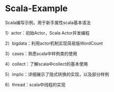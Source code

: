 # Scala-Example
Scala编写示例，用于新手属性scala基本语法

  1）actor：初始Actor，Scala Actor并发编程

  2）bigdata：利用actor机制实现简易版WordCount

  3）cases：熟悉scala中样例类的使用

  4）collect：了解scala中collect的基本使用

  5）implic：详细展示了隐式转换的实现，以及部分样例

  6）thread：scala中线程的实现
